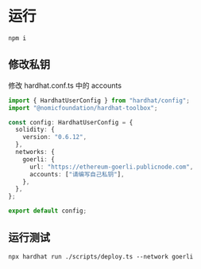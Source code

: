 # 运行

```shell
npm i
```

## 修改私钥

修改 hardhat.conf.ts 中的 accounts

```ts
import { HardhatUserConfig } from "hardhat/config";
import "@nomicfoundation/hardhat-toolbox";

const config: HardhatUserConfig = {
  solidity: {
    version: "0.6.12",
  },
  networks: {
    goerli: {
      url: "https://ethereum-goerli.publicnode.com",
      accounts: ["请编写自己私钥"],
    },
  },
};

export default config;
```

## 运行测试

```shell
npx hardhat run ./scripts/deploy.ts --network goerli
```
